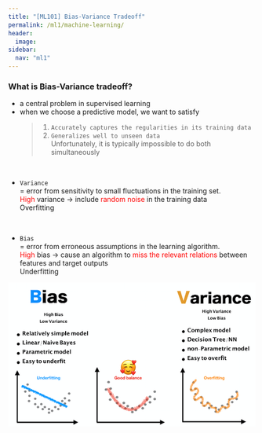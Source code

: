 ```yaml
---
title: "[ML101] Bias-Variance Tradeoff"
permalink: /ml1/machine-learning/
header:
  image: 
sidebar:
  nav: "ml1"
---
```

### What is Bias-Variance tradeoff?

- a central problem in supervised learning
- when we choose a predictive model, we want to satisfy
    > 1. `Accurately captures the regularities in its training data`
    > 2. `Generalizes well to unseen data` <br>
    Unfortunately, it is typically impossible to do both simultaneously
<br>

- `Variance` <br>
= error from sensitivity to small fluctuations in the training set. <br>
<span style="color:red">High</span> variance -> include <span style="color:red">random noise</span> in the training data <br>
Overfitting
<br>

- `Bias` <br>
= error from erroneous assumptions in the learning algorithm. <br>
<span style="color:red">High</span> bias -> cause an algorithm to <span style="color:red">miss the relevant relations</span> between features and target outputs <br>
Underfitting


![](bias_var_image2.png)
